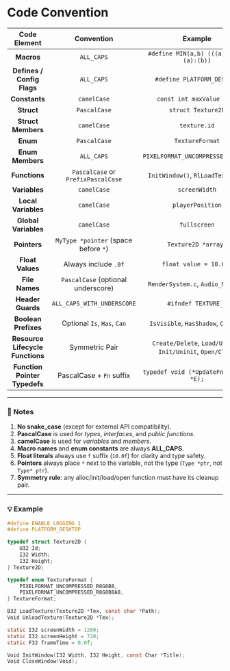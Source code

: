 # Code Convention

Code Element | Convention | Example
:---:| :---: | :---:
**Macros** | `ALL_CAPS` | `#define MIN(a,b) (((a)<(b))?(a):(b))`
**Defines / Config Flags** | `ALL_CAPS` | `#define PLATFORM_DESKTOP`
**Constants** | `camelCase` | `const int maxValue = 8;`
**Struct** | `PascalCase` | `struct Texture2D`
**Struct Members** | `camelCase` | `texture.id`
**Enum** | `PascalCase` | `TextureFormat`
**Enum Members** | `ALL_CAPS` | `PIXELFORMAT_UNCOMPRESSED_R8G8B8`
**Functions** | `PascalCase` or `PrefixPascalCase` | `InitWindow()`, `RlLoadTexture()`
**Variables** | `camelCase` | `screenWidth`
**Local Variables** | `camelCase` | `playerPosition`
**Global Variables** | `camelCase` | `fullscreen`
**Pointers** | `MyType *pointer` (space before `*`) | `Texture2D *array;`
**Float Values** | Always include `.0f` | `float value = 10.0f;`
**File Names** | `PascalCase` (optional underscore) | `RenderSystem.c`, `Audio_Mixer.h`
**Header Guards** | `ALL_CAPS_WITH_UNDERSCORE` | `#ifndef TEXTURE_H`
**Boolean Prefixes** | Optional `Is`, `Has`, `Can` | `IsVisible`, `HasShadow`, `CanMove`
**Resource Lifecycle Functions** | Symmetric Pair | `Create/Delete`, `Load/Unload`, `Init/Uninit`, `Open/Close`
**Function Pointer Typedefs** | PascalCase + `Fn` suffix | `typedef void (*UpdateFn)(Entity *E);`

---

### 📏 Notes

1. **No snake_case** (except for external API compatibility).  
2. **PascalCase** is used for *types*, *interfaces*, and *public functions*.  
3. **camelCase** is used for *variables* and *members*.  
4. **Macro names** and **enum constants** are always **ALL_CAPS**.  
5. **Float literals** always use `f` suffix (`10.0f`) for clarity and type safety.  
6. **Pointers** always place `*` next to the variable, not the type (`Type *ptr`, not `Type* ptr`).  
7. **Symmetry rule**: any alloc/init/load/open function must have its cleanup pair.

---

### 💡 Example

```c
#define ENABLE_LOGGING 1
#define PLATFORM_DESKTOP

typedef struct Texture2D {
    U32 Id;
    I32 Width;
    I32 Height;
} Texture2D;

typedef enum TextureFormat {
    PIXELFORMAT_UNCOMPRESSED_R8G8B8,
    PIXELFORMAT_UNCOMPRESSED_R8G8B8A8,
} TextureFormat;

B32 LoadTexture(Texture2D *Tex, const char *Path);
Void UnloadTexture(Texture2D *Tex);

static I32 screenWidth = 1280;
static I32 screenHeight = 720;
static F32 frameTime = 0.0f;

Void InitWindow(I32 Width, I32 Height, const Char *Title);
Void CloseWindow(Void);
